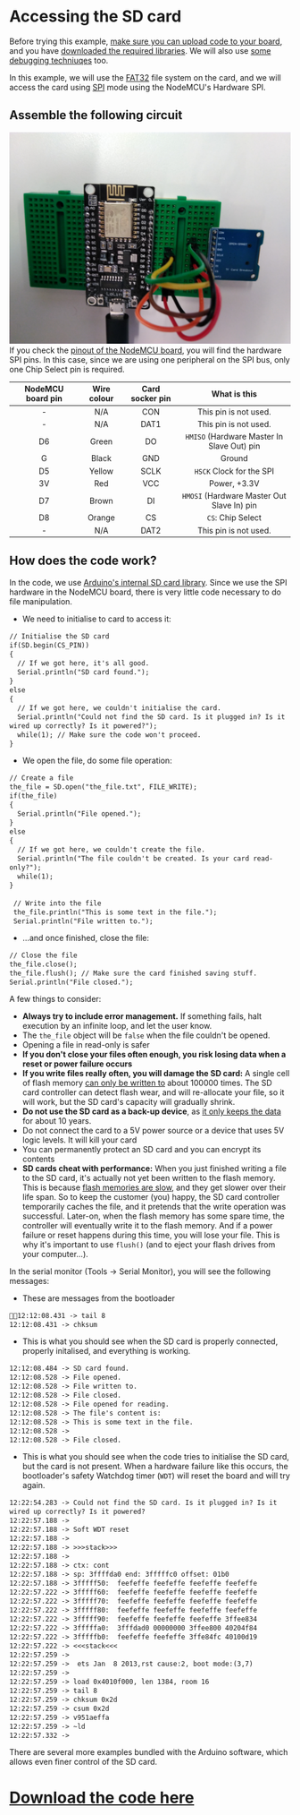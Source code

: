 # Accessing the SD card

Before trying this example, [make sure you can upload code to your board](getting_started.md), and you have [downloaded the required libraries](arduino.md). We will also use [some debugging techniuqes](debug.md) too.

In this example, we will use the [FAT32](https://support.microsoft.com/en-us/help/154997/description-of-the-fat32-file-system) file system on the card, and we will access the card using [SPI](glossary.md) mode using the NodeMCU's Hardware SPI.  

## Assemble the following circuit
![sd_assembled](images/sd_assembled.jpg)
If you check the [pinout of the NodeMCU board](nodemcu_intro.md), you will find the hardware SPI pins. In this case, since we are using one peripheral on the SPI bus, only one Chip Select pin is required.

| NodeMCU board pin | Wire colour | Card socker pin | What is this |
|:------------:|:------------:|:---------:|:--------:|
| - | N/A | CON | This pin is not used. |
| - | N/A | DAT1 | This pin is not used. |
| D6 | Green | DO | `HMISO` (Hardware Master In Slave Out) pin |
| G | Black | GND | Ground |
| D5 | Yellow | SCLK | `HSCK` Clock for the SPI |
| 3V | Red | VCC | Power, +3.3V |
| D7 | Brown | DI | `HMOSI` (Hardware Master Out Slave In) pin |
| D8 | Orange | CS | `CS`: Chip Select |
| - | N/A | DAT2 | This pin is not used. |

## How does the code work?

In the code, we use [Arduino's internal SD card library](https://www.arduino.cc/en/Reference/SD). Since we use the SPI hardware in the NodeMCU board, there is very little code necessary to do file manipulation.

- We need to initialise to card to access it:
```
// Initialise the SD card
if(SD.begin(CS_PIN))
{
  // If we got here, it's all good.
  Serial.println("SD card found.");
}
else
{
  // If we got here, we couldn't initialise the card.
  Serial.println("Could not find the SD card. Is it plugged in? Is it wired up correctly? Is it powered?");
  while(1); // Make sure the code won't proceed.
}
```
- We open the file, do some file operation:
```
// Create a file
the_file = SD.open("the_file.txt", FILE_WRITE);
if(the_file)
{
  Serial.println("File opened.");
}
else
{
  // If we got here, we couldn't create the file.
  Serial.println("The file couldn't be created. Is your card read-only?");
  while(1);
}

 // Write into the file
 the_file.println("This is some text in the file.");
 Serial.println("File written to.");
```
- ...and once finished, close the file:
```
// Close the file
the_file.close();
the_file.flush(); // Make sure the card finished saving stuff.
Serial.println("File closed.");
```

A few things to consider:

- **Always try to include error management.**
If something fails, halt execution by an infinite loop, and let the user know.
- The `the_file` object will be `false` when the file couldn't be opened.
- Opening a file in read-only is safer
- **If you don't close your files often enough, you risk losing data when a reset or power failure occurs**
- **If you write files really often, you will damage the SD card:**
A single cell of flash memory [can only be written to](http://www.ni.com/product-documentation/10126/en/) about 100000 times. The SD card controller can detect flash wear, and will re-allocate your file, so it will work, but the SD card's capacity will gradually shrink.
- **Do not use the SD card as a back-up device**, as [it only keeps the data](http://www.ni.com/product-documentation/10126/en/) for about 10 years.
- Do not connect the card to a 5V power source or a device that uses 5V logic levels. It will kill your card
- You can permanently protect an SD card and you can encrypt its contents
- **SD cards cheat with performance:**
When you just finished writing a file to the SD card, it's actually not yet been written to the flash memory. This is because [flash memories are slow](http://www.ccs.neu.edu/home/pjd/papers/hotstorage09.pdf), and they get slower over their life span. So to keep the customer (you) happy, the SD card controller temporarily caches the file, and it pretends that the write operation was successful. Later-on, when the flash memory has some spare time, the controller will eventually write it to the flash memory. And if a power failure or reset happens during this time, you will lose your file. This is why it's important to use `flush()` (and to eject your flash drives from your computer...).

In the serial monitor (Tools -> Serial Monitor), you will see the following messages:

- These are messages from the bootloader

```
12:12:08.431 -> tail 8
12:12:08.431 -> chksum
```

- This is what you should see when the SD card is properly connected, properly initalised, and everything is working.

```
12:12:08.484 -> SD card found.
12:12:08.528 -> File opened.
12:12:08.528 -> File written to.
12:12:08.528 -> File closed.
12:12:08.528 -> File opened for reading.
12:12:08.528 -> The file's content is:
12:12:08.528 -> This is some text in the file.
12:12:08.528 -> 
12:12:08.528 -> File closed.
```

- This is what you should see when the code tries to initialise the SD card, but the card is not present. When a hardware failure like this occurs, the bootloader's safety Watchdog timer (`WDT`) will reset the board and will try again.

```
12:22:54.283 -> Could not find the SD card. Is it plugged in? Is it wired up correctly? Is it powered?
12:22:57.188 -> 
12:22:57.188 -> Soft WDT reset
12:22:57.188 -> 
12:22:57.188 -> >>>stack>>>
12:22:57.188 -> 
12:22:57.188 -> ctx: cont
12:22:57.188 -> sp: 3ffffda0 end: 3fffffc0 offset: 01b0
12:22:57.188 -> 3fffff50:  feefeffe feefeffe feefeffe feefeffe  
12:22:57.222 -> 3fffff60:  feefeffe feefeffe feefeffe feefeffe  
12:22:57.222 -> 3fffff70:  feefeffe feefeffe feefeffe feefeffe  
12:22:57.222 -> 3fffff80:  feefeffe feefeffe feefeffe feefeffe  
12:22:57.222 -> 3fffff90:  feefeffe feefeffe feefeffe 3ffee834  
12:22:57.222 -> 3fffffa0:  3fffdad0 00000000 3ffee800 40204f84  
12:22:57.222 -> 3fffffb0:  feefeffe feefeffe 3ffe84fc 40100d19  
12:22:57.222 -> <<<stack<<<
12:22:57.259 -> 
12:22:57.259 ->  ets Jan  8 2013,rst cause:2, boot mode:(3,7)
12:22:57.259 -> 
12:22:57.259 -> load 0x4010f000, len 1384, room 16 
12:22:57.259 -> tail 8
12:22:57.259 -> chksum 0x2d
12:22:57.259 -> csum 0x2d
12:22:57.259 -> v951aeffa
12:22:57.259 -> ~ld
12:22:57.332 -> 
```
There are several more examples bundled with the Arduino software, which allows even finer control of the SD card.

# [Download the code here](arduino_code_files/sd_card/sd_card.ino)
